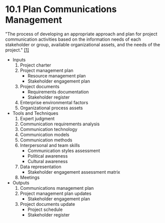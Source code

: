 # 10.1 Plan Communications Management

"The process of developing an appropriate approach and plan for project
communication activities based on the information needs of each stakeholder or
group, available organizational assets, and the needs of the project."
[[1]](../../home.md#references)

- Inputs
  1. Project charter
  2. Project management plan
     - Resource management plan
     - Stakeholder engagement plan
  3. Project documents
     - Requirements documentation
     - Stakeholder register
  4. Enterprise environmental factors
  5. Organizational process assets
- Tools and Techniques
  1. Expert judgment
  2. Communication requirements analysis
  3. Communication technology
  4. Communication models
  5. Communication methods
  6. Interpersonal and team skills
     - Communication styles assessment
     - Political awareness
     - Cultural awareness
  7. Data representation
     - Stakeholder engagement assessment matrix
  8. Meetings
- Outputs
  1. Communications management plan
  2. Project management plan updates
     - Stakeholder engagement plan
  3. Project documents update
     - Project schedule
     - Stakeholder register
